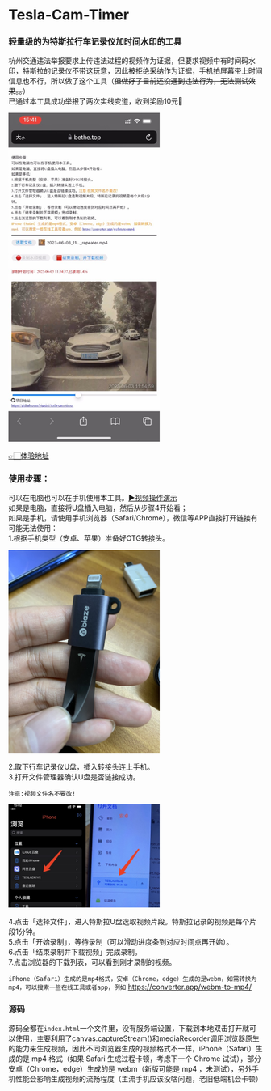 # Tesla-Cam-Timer
### 轻量级的为特斯拉行车记录仪加时间水印的工具  
杭州交通违法举报要求上传违法过程的视频作为证据，但要求视频中有时间码水印，特斯拉的记录仪不带这玩意，因此被拒绝采纳作为证据，手机拍屏幕带上时间信息也不行，所以做了这个工具（~~但做好了目前还没遇到违法行为，无法测试效果。。~~）  
已通过本工具成功举报了两次实线变道，收到奖励10元🫡

<p align="left">
<img width="300" alt="Screen Shot" src='https://raw.githubusercontent.com/bigxixi/bigxixi.github.io/master/teslaCamTimer/0.jpg' />
</p>

[👉🏻体验地址](https://bigxixi.com/teslaCamTimer/) 

### 使用步骤：

可以在电脑也可以在手机使用本工具。[▶️视频操作演示](https://www.bilibili.com/video/BV1Pu4y1D7ND/)   
如果是电脑，直接将U盘插入电脑，然后从步骤4开始看；  
如果是手机，请使用手机浏览器（Safari/Chrome），微信等APP直接打开链接有可能无法使用：  
1.根据手机类型（安卓、苹果）准备好OTG转接头。 

<p align="left">
<img width="300" alt="Screen Shot" src='https://raw.githubusercontent.com/bigxixi/bigxixi.github.io/master/teslaCamTimer/2.jpg' />
</p>

2.取下行车记录仪U盘，插入转接头连上手机。  
3.打开文件管理器确认U盘是否链接成功。  

 `注意:视频文件名不要改!`
 
<p align="left">
<img width="300" alt="Screen Shot" src='https://raw.githubusercontent.com/bigxixi/bigxixi.github.io/master/teslaCamTimer/1.jpg' />
</p>  

4.点击「选择文件」，进入特斯拉U盘选取视频片段。特斯拉记录的视频是每个片段1分钟。  
5.点击「开始录制」，等待录制（可以滑动进度条到对应时间点再开始）。  
6.点击「结束录制并下载视频」完成录制。  
7.点击浏览器的下载列表，可以看到刚才录制的视频。  

`iPhone（Safari）生成的是mp4格式，安卓（Chrome，edge）生成的是webm，如需转换为mp4，可以搜索一些在线工具或者app，例如` 
https://converter.app/webm-to-mp4/

### 源码
源码全都在`index.html`一个文件里，没有服务端设置，下载到本地双击打开就可以使用，主要利用了canvas.captureStream()和mediaRecorder调用浏览器原生的能力来生成视频，因此不同浏览器生成的视频格式不一样，iPhone（Safari）生成的是 mp4 格式（如果 Safari 生成过程卡顿，考虑下一个 Chrome 试试），部分安卓（Chrome，edge）生成的是 webm（新版可能是 mp4 ，未测试），另外手机性能会影响生成视频的流畅程度（主流手机应该没啥问题，老旧低端机会卡顿）
